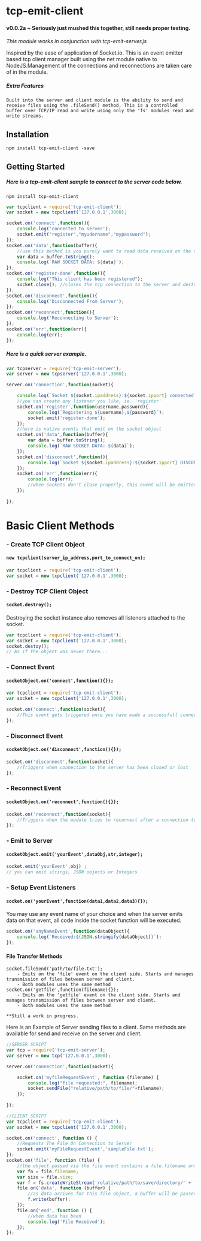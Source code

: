 # tcp-emit-client
#### v0.0.2a ~ Seriously just mushed this together, still needs proper testing.

_This module works in conjunction with tcp-emit-server.js_

Inspired by the ease of application of Socket.io. This is an event emitter based tcp client manager built using the net module native to NodeJS.Management of the connections and reconnections are taken care of in the module.
##### Extra Features
`Built into the server and client module is the ability to send and receive files using the .fileSend() method. This is a controlled buffer over TCP/IP read and write using only the 'fs' modules read and write streams.`
## Installation
`npm install tcp-emit-client -save`
## Getting Started
##### Here is a tcp-emit-client sample to connect to the server code below.
`npm install tcp-emit-client`

```javascript
var tcpclient = require('tcp-emit-client');
var socket = new tcpclient('127.0.0.1',3000);

socket.on('connect',function(){
    console.log('connected to server');
    socket.emit("register","myudername","mypassword");
});
socket.on('data',function(buffer){
	//use this method is you purely want to read data received on the tcp socket.
    var data = buffer.toString();
    console.log(`RAW SOCKET DATA: ${data}`);
});
socket.on('register-done',function(){
    console.log("This client has been registered");
    socket.close(); //closes the tcp connection to the server and destroyed all socket objects
});
socket.on('disconnect',function(){
    console.log('Disconnected From Server');
});
socket.on('reconnect',function(){
    console.log('Reconnecting to Server');
});
socket.on('err',function(err){
    console.log(err);
});
```
##### Here is a quick server example.
```javascript
var tcpserver = require('tcp-emit-server');
var server = new tcpserver('127.0.0.1',3000);

server.on('connection',function(socket){

    console.log(`Socket ${socket.ipaddress}:${socket.ipport} connected`);
    //you can create any listener you like, ie. 'register'
    socket.on('register',function(username,password){ 
    	console.log(`Registering ${username},${password}`);
        socket.emit('register-done');
    });
    //here is native events that emit on the socket object
    socket.on('data',function(buffer){
    	var data = buffer.toString();
    	console.log(`RAW SOCKET DATA: ${data}`);
    });
    socket.on('disconnect',function(){
    	console.log(`Socket ${socket.ipaddress}:${socket.ipport} DISCONNECTED`);
    });
    socket.on('err',function(err){
    	console.log(err); 
        //when sockets don't close properly, this event will be emitted along side the disconnect event.
	});
    
});

```


# Basic Client Methods

### - Create TCP Client Object
#### `new tcpclient(server_ip_address,port_to_connect_on);`

```javascript
var tcpclient = require('tcp-emit-client');
var socket = new tcpclient('127.0.0.1',3000);
```
### - Destroy TCP Client Object
#### `socket.destroy();`
Destroying the socket instance also removes all listeners attached to the socket.
```javascript
var tcpclient = require('tcp-emit-client');
var socket = new tcpclient('127.0.0.1',3000);
socket.destoy();
// As if the object was never there...
```
### - Connect Event
#### `socketObject.on('connect',function(){});`

```javascript
var tcpclient = require('tcp-emit-client');
var socket = new tcpclient('127.0.0.1',3000);

socket.on('connect',function(socket){
    //This event gets triggered once you have made a successfull connection to the server
});
```
### - Disconnect Event
#### `socketObject.on('disconnect',function(){});`

```javascript
socket.on('disconnect',function(socket){
    //Triggers when connection to the server has been closed or lost
});
```
### - Reconnect Event
#### `socketObject.on('reconnect',function(){});`

```javascript
socket.on('reconnect',function(socket){
    //Triggers when the module tries to reconnect after a connection to the server was closed. 
});
```
### - Emit to Server
#### `socketObject.emit('yourEvent',dataObj,str,integer);`

```javascript
socket.emit('yourEvent',obj) ;
// you can emit strings, JSON objects or Integers
```
### - Setup Event Listeners
#### `socket.on('yourEvent',function(data1,data2,data3){});`
You may use any event name of your choice and when the server emits data on that event,
all code inside the socket function will be executed.
```javascript
socket.on('anyNameEvent',function(dataObject){
	console.log(`Received:${JSON.stringify(dataObject)}`);
});
```
#### File Transfer Methods
	socket.fileSend('path/to/file.txt');
		- Emits on the 'file' event on the client side. Starts and manages transmission of files between server and client.
		- Both modules uses the same method
	socket.on('getfile',function(filename){});
		- Emits on the 'getfile' event on the client side. Starts and manages transmission of files between server and client.
		- Both modules uses the same method
	
    **Still a work in progress.
Here is an Example of Server sending files to a client. Same methods are available for send and receive on the server and client.
```javascript
//SERVER SCRIPT
var tcp = require('tcp-emit-server');
var server = new tcp('127.0.0.1',3000);

server.on('connection',function(socket){

	socket.on('myfileRequestEvent', function (filename) {
        console.log("file requested:", filename);
        socket.sendFile("relative/path/to/file/"+filename);
    });
    
});

//CLIENT SCRIPT
var tcpclient = require('tcp-emit-client');
var socket = new tcpclient('127.0.0.1',3000);

socket.on('connect', function () {
	//Requests The File On Connection to Server
	socket.emit('myFileRequestEvent','sampleFile.txt');
});
socket.on('file', function (file) {
	//the object passed via the file event contains a file.filename and file.size property you can access.
    var fn = file.filename;
    var size = file.size;
    var f = fs.createWriteStream('relative/path/to/save/directory/' + fn);
    file.on('data', function (buffer) {
    	//as data arrives for this file object, a buffer will be passed in on the 'data' event.
    	f.write(buffer);
    });
    file.on('end', function () {
    	//when data has been 
    	console.log('File Received');
    });
});    
```

